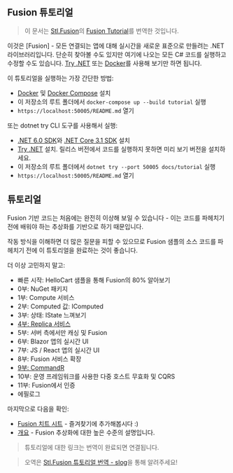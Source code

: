 ## Fusion 튜토리얼

> 이 문서는 [Stl.Fusion](https://github.com/servicetitan/Stl.Fusion)의 [Fusion Tutorial](https://github.com/servicetitan/Stl.Fusion.Samples/tree/master/docs/tutorial)를 번역한 것입니다.

이것은 [Fusion] - 모든 연결되는 앱에 대해 실시간을 새로운 표준으로 만들려는 .NET 라이브러리입니다. 단순히 찾아볼 수도 있지만 여기에 나오는 모든 C# 코드를 실행하고 수정할 수도 있습니다. [Try .NET](https://github.com/dotnet/try/blob/main/DotNetTryLocal.md) 또는 [Docker](https://www.docker.com/)를 사용해 보기만 하면 됩니다.

이 튜토리얼을 실행하는 가장 간단한 방법:
- [Docker](https://docs.docker.com/get-docker/) 및 [Docker Compose](https://docs.docker.com/compose/install/) 설치
- 이 저장소의 루트 폴더에서 `docker-compose up --build tutorial` 실행
- `https://localhost:50005/README.md` 열기

또는 dotnet try CLI 도구를 사용해서 실행:
- [.NET 6.0 SDK](https://dotnet.microsoft.com/en-us/download)와 [.NET Core 3.1 SDK](https://dotnet.microsoft.com/en-us/download/dotnet) 설치
- [Try .NET](https://github.com/dotnet/try/blob/main/DotNetTryLocal.md) 설치. 릴리스 버전에서 코드를 실행하지 못하면 미리 보기 버전을 설치하세요.
- 이 저장소의 루트 폴더에서 `dotnet try --port 50005 docs/tutorial` 실행
- `https://localhost:50005/README.md` 열기


## 튜토리얼

Fusion 기반 코드는 처음에는 완전히 이상해 보일 수 있습니다 - 이는 코드를 파헤치기 전에 배워야 하는 추상화를 기반으로 하기 때문입니다.

작동 방식을 이해하면 더 많은 질문을 피할 수 있으므로 Fusion 샘플의 소스 코드를 파헤치기 전에 이 튜토리얼을 완료하는 것이 좋습니다.

더 이상 고민하지 말고:

- 빠른 시작: HelloCart 샘플을 통해 Fusion의 80% 알아보기
- 0부: NuGet 패키지
- 1부: Compute 서비스
- 2부: Computed 값: IComputed<T>
- 3부: 상태: IState<T> 느껴보기
- [4부: Replica 서비스](https://dimohy.slogger.today/fusion-4-replica)
- 5부: 서버 측에서만 캐싱 및 Fusion
- 6부: Blazor 앱의 실시간 UI
- 7부: JS / React 앱의 실시간 UI
- 8부: Fusion 서비스 확장
- [9부: CommandR](https://dimohy.slogger.today/fusion-9-commandr)
- 10부: 운영 프레임워크를 사용한 다중 호스트 무효화 및 CQRS
- 11부: Fusion에서 인증
- 에필로그

마지막으로 다음을 확인:

- [Fusion 치트 시트](https://dimohy.slogger.today/fusion-cheat-sheet) - 즐겨찾기에 추가해봅시다 :)
- [개요](https://dimohy.slogger.today/fusion-overview) - Fusion 추상화에 대한 높은 수준의 설명입니다.

> 튜토리얼에 대한 링크는 번역이 완료되면 연결됩니다.

> 오역은 [Stl.Fusion 튜토리얼 번역 - slog](https://forum.dotnetdev.kr/t/stl-fusion-slog/4184)을 통해 알려주세요!
